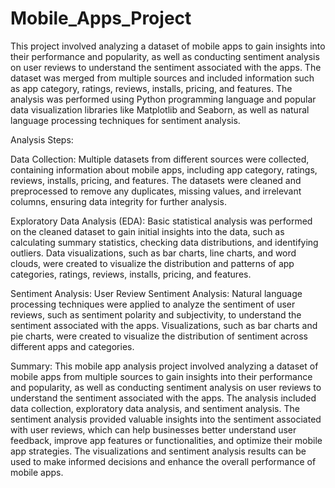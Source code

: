 # Mobile_Apps_Project
This project involved analyzing a dataset of mobile apps to gain insights into their performance and popularity, as well as conducting sentiment analysis on user reviews to understand the sentiment associated with the apps. 
The dataset was merged from multiple sources and included information such as app category, ratings, reviews, installs, pricing, and features. The analysis was performed using Python programming language and popular data visualization libraries like Matplotlib and Seaborn, as well as natural language processing techniques for sentiment analysis.

Analysis Steps:

Data Collection:
Multiple datasets from different sources were collected, containing information about mobile apps, including app category, ratings, reviews, installs, pricing, and features.
The datasets were cleaned and preprocessed to remove any duplicates, missing values, and irrelevant columns, ensuring data integrity for further analysis.

Exploratory Data Analysis (EDA):
Basic statistical analysis was performed on the cleaned dataset to gain initial insights into the data, such as calculating summary statistics, checking data distributions, and identifying outliers.
Data visualizations, such as bar charts, line charts, and word clouds, were created to visualize the distribution and patterns of app categories, ratings, reviews, installs, pricing, and features.

Sentiment Analysis:
User Review Sentiment Analysis: Natural language processing techniques were applied to analyze the sentiment of user reviews, such as sentiment polarity and subjectivity, to understand the sentiment associated with the apps. Visualizations, such as bar charts and pie charts, were created to visualize the distribution of sentiment across different apps and categories.

Summary:
This mobile app analysis project involved analyzing a dataset of mobile apps from multiple sources to gain insights into their performance and popularity, as well as conducting sentiment analysis on user reviews to understand the sentiment associated with the apps. The analysis included data collection, exploratory data analysis, and sentiment analysis. The sentiment analysis provided valuable insights into the sentiment associated with user reviews, which can help businesses better understand user feedback, improve app features or functionalities, and optimize their mobile app strategies. The visualizations and sentiment analysis results can be used to make informed decisions and enhance the overall performance of mobile apps.
